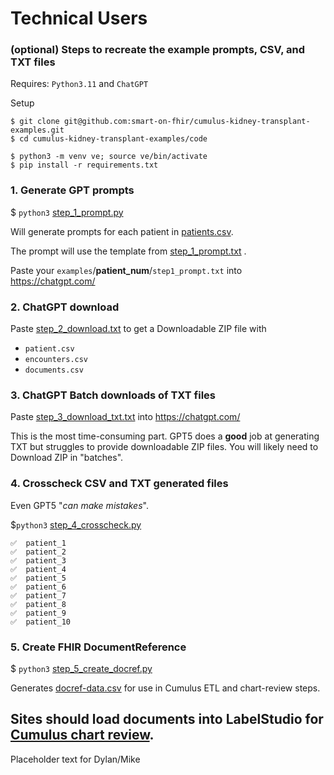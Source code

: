 # Technical Users

### (optional) Steps to recreate the example prompts, CSV, and TXT files  
Requires: `Python3.11` and `ChatGPT`

Setup  
```
$ git clone git@github.com:smart-on-fhir/cumulus-kidney-transplant-examples.git
$ cd cumulus-kidney-transplant-examples/code 

$ python3 -m venv ve; source ve/bin/activate
$ pip install -r requirements.txt
```

### 1. Generate GPT prompts

$ `python3` [step_1_prompt.py](step_1_prompt.py) 

Will generate prompts for each patient in [patients.csv](../examples/patients.csv). 

The prompt will use the template from [step_1_prompt.txt](step_1_prompt.txt) . 

Paste your `examples`/**patient_num**/`step1_prompt.txt` into https://chatgpt.com/

### 2. ChatGPT download 

Paste [step_2_download.txt](step_2_download_csv.txt) to get a Downloadable ZIP file with 
* `patient.csv`
* `encounters.csv`
* `documents.csv`

### 3. ChatGPT Batch downloads of TXT files 

Paste [step_3_download_txt.txt](step_3_download_txt.txt) into https://chatgpt.com/

This is the most time-consuming part. GPT5 does a **good** job at generating TXT but struggles to provide downloadable ZIP files. 
You will likely need to Download ZIP in "batches".   

### 4. Crosscheck CSV and TXT generated files

Even GPT5 "_can make mistakes_". 

$`python3` [step_4_crosscheck.py](step_4_crosscheck.py)

```
✅  patient_1
✅  patient_2
✅  patient_3
✅  patient_4
✅  patient_5
✅  patient_6
✅  patient_7
✅  patient_8
✅  patient_9
✅  patient_10
```

### 5. Create FHIR DocumentReference  

$ `python3` [step_5_create_docref.py](step_5_create_docref.py) 

Generates [docref-data.csv](docref-data-simple.csv) for use in Cumulus ETL and chart-review steps. 


## Sites should load documents into LabelStudio for [Cumulus chart review](https://docs.smarthealthit.org/cumulus/chart-review/).

Placeholder text for Dylan/Mike 
